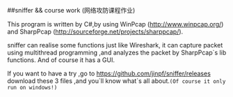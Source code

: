 ##sniffer && course work (网络攻防课程作业)

This program is written by C#,by using WinPcap (http://www.winpcap.org/) and SharpPcap (http://sourceforge.net/projects/sharppcap/).

sniffer can realise some functions just like Wireshark, it can capture packet 
using multithread programming ,and analyzes the packet by SharpPcap`s lib functions.
And of course it has a GUI.

If you want to have a try ,go to https://github.com/jinpf/sniffer/releases 
download these 3 files ,and you\`ll know what\`s all about.`(Of course it only 
run on windows!)`
